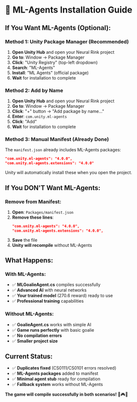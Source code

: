 # 🤖 ML-Agents Installation Guide

## **If You Want ML-Agents (Optional):**

### **Method 1: Unity Package Manager (Recommended)**
1. **Open Unity Hub** and open your Neural Rink project
2. **Go to**: Window → Package Manager
3. **Click**: "Unity Registry" (top-left dropdown)
4. **Search**: "ML-Agents"
5. **Install**: "ML Agents" (official package)
6. **Wait** for installation to complete

### **Method 2: Add by Name**
1. **Open Unity Hub** and open your Neural Rink project
2. **Go to**: Window → Package Manager
3. **Click**: "+" button → "Add package by name..."
4. **Enter**: `com.unity.ml-agents`
5. **Click**: "Add"
6. **Wait** for installation to complete

### **Method 3: Manual Manifest (Already Done)**
The `manifest.json` already includes ML-Agents packages:
```json
"com.unity.ml-agents": "4.0.0",
"com.unity.ml-agents.extensions": "4.0.0"
```

Unity will automatically install these when you open the project.

## **If You DON'T Want ML-Agents:**

### **Remove from Manifest:**
1. **Open**: `Packages/manifest.json`
2. **Remove these lines**:
   ```json
   "com.unity.ml-agents": "4.0.0",
   "com.unity.ml-agents.extensions": "4.0.0",
   ```
3. **Save** the file
4. **Unity will recompile** without ML-Agents

## **What Happens:**

### **With ML-Agents:**
- ✅ **MLGoalieAgent.cs** compiles successfully
- ✅ **Advanced AI** with neural networks
- ✅ **Your trained model** (270.6 reward) ready to use
- ✅ **Professional training** capabilities

### **Without ML-Agents:**
- ✅ **GoalieAgent.cs** works with simple AI
- ✅ **Game runs perfectly** with basic goalie
- ✅ **No compilation errors**
- ✅ **Smaller project size**

## **Current Status:**
- ✅ **Duplicates fixed** (CS0111/CS0101 errors resolved)
- ✅ **ML-Agents packages** added to manifest
- ✅ **Minimal agent stub** ready for compilation
- ✅ **Fallback system** works without ML-Agents

**The game will compile successfully in both scenarios!** 🏒🎮✨
